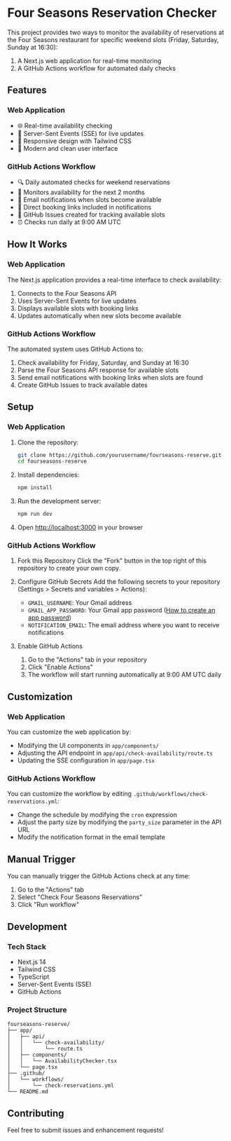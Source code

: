 # Four Seasons Reservation Checker

This project provides two ways to monitor the availability of reservations at the Four Seasons restaurant for specific weekend slots (Friday, Saturday, Sunday at 16:30):

1. A Next.js web application for real-time monitoring
2. A GitHub Actions workflow for automated daily checks

## Features

### Web Application
- 🌐 Real-time availability checking
- 🔄 Server-Sent Events (SSE) for live updates
- 📱 Responsive design with Tailwind CSS
- 🎨 Modern and clean user interface

### GitHub Actions Workflow
- 🔍 Daily automated checks for weekend reservations
- 📅 Monitors availability for the next 2 months
- 📧 Email notifications when slots become available
- 🎫 Direct booking links included in notifications
- 📝 GitHub Issues created for tracking available slots
- ⏰ Checks run daily at 9:00 AM UTC

## How It Works

### Web Application
The Next.js application provides a real-time interface to check availability:
1. Connects to the Four Seasons API
2. Uses Server-Sent Events for live updates
3. Displays available slots with booking links
4. Updates automatically when new slots become available

### GitHub Actions Workflow
The automated system uses GitHub Actions to:
1. Check availability for Friday, Saturday, and Sunday at 16:30
2. Parse the Four Seasons API response for available slots
3. Send email notifications with booking links when slots are found
4. Create GitHub Issues to track available dates

## Setup

### Web Application

1. Clone the repository:
   ```bash
   git clone https://github.com/yourusername/fourseasons-reserve.git
   cd fourseasons-reserve
   ```

2. Install dependencies:
   ```bash
   npm install
   ```

3. Run the development server:
   ```bash
   npm run dev
   ```

4. Open [http://localhost:3000](http://localhost:3000) in your browser

### GitHub Actions Workflow

1. Fork this Repository
   Click the "Fork" button in the top right of this repository to create your own copy.

2. Configure GitHub Secrets
   Add the following secrets to your repository (Settings > Secrets and variables > Actions):
   - `GMAIL_USERNAME`: Your Gmail address
   - `GMAIL_APP_PASSWORD`: Your Gmail app password ([How to create an app password](https://support.google.com/accounts/answer/185833))
   - `NOTIFICATION_EMAIL`: The email address where you want to receive notifications

3. Enable GitHub Actions
   1. Go to the "Actions" tab in your repository
   2. Click "Enable Actions"
   3. The workflow will start running automatically at 9:00 AM UTC daily

## Customization

### Web Application
You can customize the web application by:
- Modifying the UI components in `app/components/`
- Adjusting the API endpoint in `app/api/check-availability/route.ts`
- Updating the SSE configuration in `app/page.tsx`

### GitHub Actions Workflow
You can customize the workflow by editing `.github/workflows/check-reservations.yml`:
- Change the schedule by modifying the `cron` expression
- Adjust the party size by modifying the `party_size` parameter in the API URL
- Modify the notification format in the email template

## Manual Trigger

You can manually trigger the GitHub Actions check at any time:
1. Go to the "Actions" tab
2. Select "Check Four Seasons Reservations"
3. Click "Run workflow"

## Development

### Tech Stack
- Next.js 14
- Tailwind CSS
- TypeScript
- Server-Sent Events (SSE)
- GitHub Actions

### Project Structure
```
fourseasons-reserve/
├── app/
│   ├── api/
│   │   └── check-availability/
│   │       └── route.ts
│   ├── components/
│   │   └── AvailabilityChecker.tsx
│   └── page.tsx
├── .github/
│   └── workflows/
│       └── check-reservations.yml
└── README.md
```

## Contributing

Feel free to submit issues and enhancement requests!
